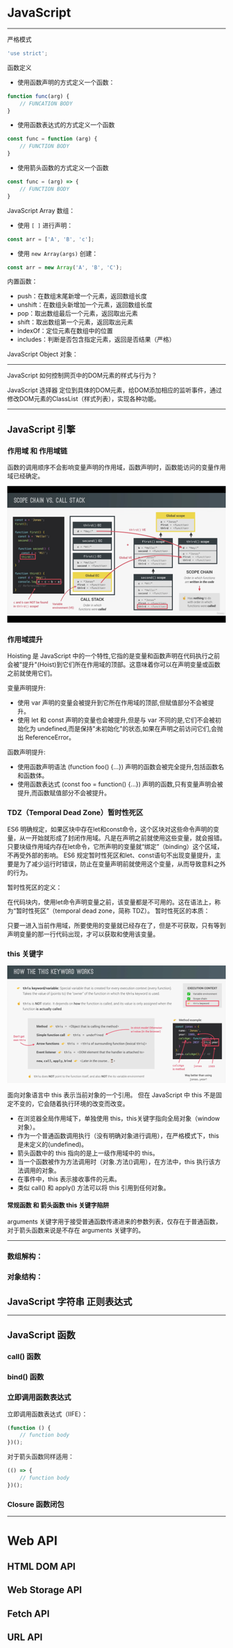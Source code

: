 # JavaScript

---

严格模式

```javascript
'use strict';
```

函数定义

- 使用函数声明的方式定义一个函数：

```javascript
function func(arg) {
    // FUNCATION BODY
} 
```

- 使用函数表达式的方式定义一个函数

```javascript
const func = function (arg) {
    // FUNCTION BODY
}
```

- 使用箭头函数的方式定义一个函数

```javascript
const func = (arg) => {
    // FUNCTION BODY
}
```

JavaScript Array 数组：

- 使用 `[ ]` 进行声明：

```javascript
const arr = ['A', 'B', 'c'];
```

- 使用 `new Array(args)` 创建：

```javascript
const arr = new Array('A', 'B', 'C');
```

内置函数：

- push：在数组末尾新增一个元素，返回数组长度
- unshift：在数组头新增加一个元素，返回数组长度
- pop：取出数组最后一个元素，返回取出元素
- shift：取出数组第一个元素，返回取出元素
- indexOf：定位元素在数组中的位置
- includes：判断是否包含指定元素，返回是否结果（严格）

JavaScript Object 对象：

---

JavaScript 如何控制网页中的DOM元素的样式与行为？

JavaScript 选择器 定位到具体的DOM元素，给DOM添加相应的监听事件，通过修改DOM元素的ClassList（样式列表），实现各种功能。

---

## JavaScript 引擎


### 作用域 和 作用域链

函数的调用顺序不会影响变量声明的作用域，函数声明时，函数能访问的变量作用域已经确定。

![](./notebook-image/scope-chain-vs-call-stack.png)

### 作用域提升

Hoisting 是 JavaScript 中的一个特性,它指的是变量和函数声明在代码执行之前会被"提升"(Hoist)到它们所在作用域的顶部。这意味着你可以在声明变量或函数之前就使用它们。

变量声明提升:

- 使用 var 声明的变量会被提升到它所在作用域的顶部,但赋值部分不会被提升。
- 使用 let 和 const 声明的变量也会被提升,但是与 var 不同的是,它们不会被初始化为 undefined,而是保持"未初始化"的状态,如果在声明之前访问它们,会抛出 ReferenceError。

函数声明提升:
- 使用函数声明语法 (function foo() {...}) 声明的函数会被完全提升,包括函数名和函数体。
- 使用函数表达式 (const foo = function() {...}) 声明的函数,只有变量声明会被提升,而函数赋值部分不会被提升。

### TDZ（Temporal Dead Zone）暂时性死区

ES6 明确规定，如果区块中存在let和const命令，这个区块对这些命令声明的变量，从一开始就形成了封闭作用域。凡是在声明之前就使用这些变量，就会报错。
只要块级作用域内存在let命令，它所声明的变量就“绑定”（binding）这个区域，不再受外部的影响。
ES6 规定暂时性死区和let、const语句不出现变量提升，主要是为了减少运行时错误，防止在变量声明前就使用这个变量，从而导致意料之外的行为。

暂时性死区的定义：

在代码块内，使用let命令声明变量之前，该变量都是不可用的。这在语法上，称为“暂时性死区”（temporal dead zone，简称 TDZ）。
暂时性死区的本质：

只要一进入当前作用域，所要使用的变量就已经存在了，但是不可获取，只有等到声明变量的那一行代码出现，才可以获取和使用该变量。

### this 关键字

![](./notebook-image/this-key-word.png)

面向对象语言中 this 表示当前对象的一个引用。 但在 JavaScript 中 this 不是固定不变的，它会随着执行环境的改变而改变。

- 在浏览器全局作用域下，单独使用 this，this关键字指向全局对象（window对象）。
- 作为一个普通函数调用执行（没有明确对象进行调用），在严格模式下，this 是未定义的(undefined)。 
- 箭头函数中的 this 指向的是上一级作用域中的 this。
- 当一个函数被作为方法调用时（对象.方法()调用），在方法中，this 执行该方法调用的对象。
- 在事件中，this 表示接收事件的元素。 
- 类似 call() 和 apply() 方法可以将 this 引用到任何对象。

#### 常规函数 和 箭头函数 this 关键字陷阱



arguments 关键字用于接受普通函数传递进来的参数列表，仅存在于普通函数，对于箭头函数来说是不存在 arguments 关键字的。


---

### 数组解构：


### 对象结构：



## JavaScript 字符串 正则表达式


---

## JavaScript 函数


### call() 函数



### bind() 函数



### 立即调用函数表达式

立即调用函数表达式（IIFE）：

```javascript
(function () {
    // function body
})();
```

对于箭头函数同样适用：

```javascript
(() => {
    // function body
})();
```

### Closure 函数闭包



---

# Web API

## HTML DOM API


## Web Storage API


## Fetch API


## URL API
